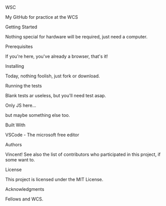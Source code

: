 WSC

My GitHub for practice at the WCS

Getting Started

Nothing special for hardware will be required, just need a computer.

Prerequisites

If you're here, you've already a browser, that's it!

Installing

Today, nothing foolish, just fork or download.

Running the tests

Blank tests ar useless, but you'll need test asap.

Only JS here...

but maybe something else too.

Built With

VSCode - The microsoft free editor

Authors

Vincent! 
See also the list of contributors who participated in this project, if some want to.

License

This project is licensed under the MIT License.

Acknowledgments

Fellows and WCS.
